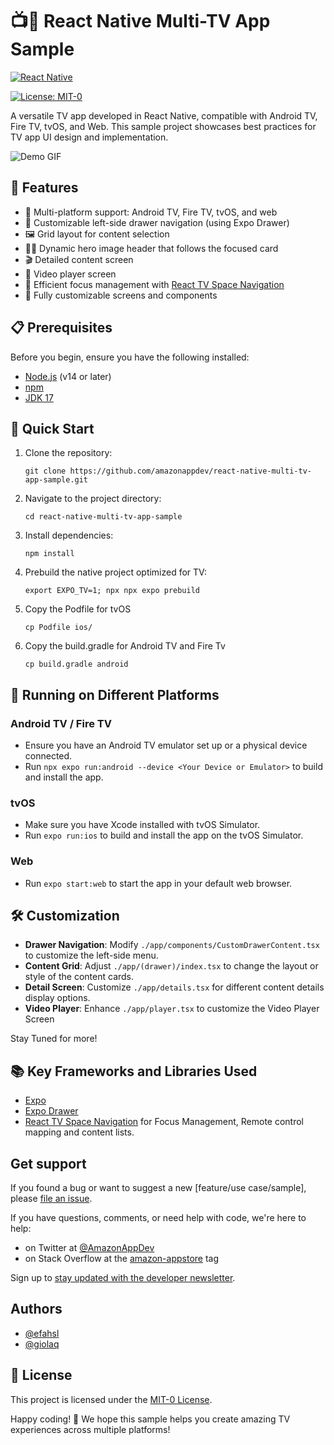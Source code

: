 # 📺🚀 React Native Multi-TV App Sample

[![React Native](https://img.shields.io/badge/React%20Native-v0.74.2-blue.svg)](https://reactnative.dev/)

[![License: MIT-0](https://img.shields.io/badge/License-MIT-yellow.svg)](https://github.com/AmazonAppDev/react-native-multi-tv-app-sample/blob/main/LICENSE)

A versatile TV app developed in React Native, compatible with Android TV, Fire TV, tvOS, and Web. This sample project showcases best practices for TV app UI design and implementation.

![Demo GIF](./demotv.gif)

## 🌟 Features

- 📱 Multi-platform support: Android TV, Fire TV, tvOS, and web
- 🎨 Customizable left-side drawer navigation (using Expo Drawer)
- 🖼️ Grid layout for content selection
- 🦸‍♂️ Dynamic hero image header that follows the focused card
- 🎬 Detailed content screen
- 🎥 Video player screen
- 🎯 Efficient focus management with [React TV Space Navigation](https://github.com/bamlab/react-tv-space-navigation) 
- 🔧 Fully customizable screens and components

## 📋 Prerequisites

Before you begin, ensure you have the following installed:
- [Node.js](https://nodejs.org/) (v14 or later)
- [npm](https://www.npmjs.com/)
- [JDK 17](https://developer.android.com/build/jdks)

## 🚀 Quick Start

1. Clone the repository:
   ```
   git clone https://github.com/amazonappdev/react-native-multi-tv-app-sample.git
   ```

2. Navigate to the project directory:
   ```
   cd react-native-multi-tv-app-sample
   ```

3. Install dependencies:
   ```
   npm install
   ```

4. Prebuild the native project optimized for TV:
   ```
   export EXPO_TV=1; npx npx expo prebuild 
   ```
5. Copy the Podfile for tvOS
   ```
   cp Podfile ios/
   ```

6. Copy the build.gradle for Android TV and Fire Tv
   ```
   cp build.gradle android 
   ```

## 📱 Running on Different Platforms

### Android TV / Fire TV
- Ensure you have an Android TV emulator set up or a physical device connected.
- Run `npx expo run:android --device <Your Device or Emulator>` to build and install the app.

### tvOS
- Make sure you have Xcode installed with tvOS Simulator.
- Run `expo run:ios` to build and install the app on the tvOS Simulator.

### Web
- Run `expo start:web` to start the app in your default web browser.

## 🛠️ Customization

- **Drawer Navigation**: Modify `./app/components/CustomDrawerContent.tsx` to customize the left-side menu.
- **Content Grid**: Adjust `./app/(drawer)/index.tsx` to change the layout or style of the content cards.
- **Detail Screen**: Customize `./app/details.tsx` for different content details display options.
- **Video Player**: Enhance `./app/player.tsx` to customize the Video Player Screen

Stay Tuned for more!

## 📚 Key Frameworks and Libraries Used

- [Expo](https://expo.dev/)
- [Expo Drawer](https://docs.expo.dev/router/advanced/drawer/)
- [React TV Space Navigation](https://github.com/bamlab/react-tv-space-navigation) for Focus Management, Remote control mapping and content lists.

## Get support

If you found a bug or want to suggest a new [feature/use case/sample], please [file an issue](../../issues).

If you have questions, comments, or need help with code, we're here to help:
- on Twitter at [@AmazonAppDev](https://twitter.com/AmazonAppDev)
- on Stack Overflow at the [amazon-appstore](https://stackoverflow.com/questions/tagged/amazon-appstore) tag

Sign up to [stay updated with the developer newsletter](https://m.amazonappservices.com/subscribe-newsletter).

## Authors

- [@efahsl](https://github.com/efahsl)
- [@giolaq](https://github.com/giolaq)


## 📄 License

This project is licensed under the [MIT-0 License](LICENSE).

Happy coding! 🎉 We hope this sample helps you create amazing TV experiences across multiple platforms!